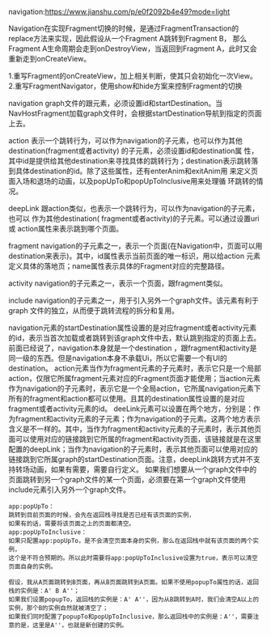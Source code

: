 navigation:https://www.jianshu.com/p/e0f2092b4e49?mode=light

Navigation在实现Fragment切换的时候，是通过FragmentTransaction的replace方法来实现，因此假设从一个Fragment
A跳转到Fragment B，
那么Fragment A生命周期会走到onDestroyView，当返回到Fragment A，此时又会重新走到onCreateView。

1.重写Fragment的onCreateView，加上相关判断，使其只会初始化一次View。
2.重写FragmentNavigator，使用show和hide方案来控制Fragment的切换

navigation
graph文件的跟元素，必须设置id和startDestination。当NavHostFragment加载graph文件时，会根据startDestination导航到指定的页面上去。

action
表示一个跳转行为，可以作为navigation的子元素，也可以作为其他 destination(fragment或者activity)
的子元素，必须设置id和destination属
性，其中id是提供给其他destination来寻找具体的跳转行为；destination表示跳转落到具体destination的id。除了这些属性，还有enterAnim和exitAnim用
来定义页面入场和退场的动画，以及popUpTo和popUpToInclusive用来处理循 环跳转的情况。

deepLink
跟action类似，也表示一个跳转行为，可以作为navigation的子元素，也可以 作为其他destination(
fragment或者activity)的子元素。可以通过设置uri或
action属性来表示跳到哪个页面。

fragment
navigation的子元素之一，表示一个页面(在Navigation中，页面可以用
destination来表示)。其中，id属性表示当前页面的唯一标识，用以给action
元素定义具体的落地页；name属性表示具体的Fragment对应的完整路径。

activity
navigation的子元素之一，表示一个页面，跟fragment类似。

include
navigation的子元素之一，用于引入另外一个graph文件。该元素有利于graph 文件的独立，从而便于跳转流程的拆分和复用。

navigation元素的startDestination属性设置的是对应fragment或者activity元素的id，表示当首次加载或者跳转到该graph文件中去，默认跳到指定的页面上去。前面已经说了，navigation本身就是一个destination
，跟fragment和activity是同一级的东西。但是navigation本身不承载Ui，所以它需要一个有UI的destination。
action元素当作为fragment元素的子元素时，表示它只是一个局部action，仅限它所属fragment元素对应的Fragment页面才能使用；当action元素作为navigation的子元素时，表示它是一个全局action，它所属navigation元素下所有的fragment和action都可以使用。且其的destination属性设置的是对应fragment或者activity元素的id。
deeLink元素可以设置在两个地方，分别是：作为fragment和activity元素的子元素；作为navigation的子元素。这两个地方表示含义是不一样的。其中，当作为fragment和activity元素的子元素时，表示其他页面可以使用对应的链接跳到它所属的fragment和activity页面，该链接就是在这里配置的deepLink；当作为navigation的子元素时，表示其他页面可以使用对应的链接跳到它所属graph的startDestination页面。注意，deepLink跳转方式并不支持转场动画，如果有需要，需要自行定义。
如果我们想要从一个graph文件中的页面跳转到另一个graph文件的某一个页面，必须要在第一个graph文件使用include元素引入另外一个graph文件。

    app:popUpTo：
    跳转到目前页面的时候，会先在返回栈寻找是否已经有该页面的实例，
    如果有的话，需要将该页面之上的页面都清空。
    app:popUpToInclusive：
    如果只配置app:popUpTo，是不会清空页面本身的实例，那么在返回栈中就有该页面的两个实例，
    这个是不符合预期的。所以此时需要将app:popUpToInclusive设置为true，表示可以清空页面自身的实例。

    假设，我从A页面跳转到B页面，再从B页面跳转到A页面。如果不使用popupTo属性的话，返回栈的实例是：A' B A''；
    如果我们设置popupTo，返回栈的实例是：A' A''，因为从B跳转到A时，我们会清空A以上的实例，那个B的实例自然就被清空了；
    如果我们同时配置了popupTo和popUpToInclusive，那么返回栈中的实例是：A''，需要注意的是，这里是A''，也就是新创建的实例。
